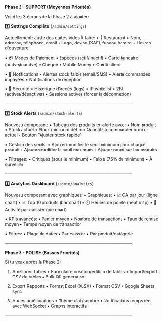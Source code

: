 **Phase 2 - SUPPORT (Moyennes Priorités)**

   Voici les 3 écrans de la Phase 2 à ajouter:

   **1️⃣ Settings Complète** (`/admin/settings`)

   Actuellement: Juste des cartes vides
   À faire:
   •  🏢 Restaurant
     •  Nom, adresse, téléphone, email
     •  Logo, devise (XAF), fuseau horaire
     •  Heures d'ouverture

   •  💳 Modes de Paiement
     •  Espèces (actif/inactif)
     •  Carte bancaire (active/inactive)
     •  Chèque
     •  Mobile Money
     •  Crédit client

   •  🔔 Notifications
     •  Alertes stock faible (email/SMS)
     •  Alerte commandes impayées
     •  Notifications de réception

   •  🔐 Sécurité
     •  Historique d'accès (logs)
     •  IP whitelist
     •  2FA (activer/désactiver)
     •  Sessions actives (forcer la déconnexion)

   ──────────────────────────────────────────

   **2️⃣ Stock Alerts** (`/admin/stock-alerts`)

   Nouveau composant:
   •  Tableau des produits en alerte avec:
     •  Nom produit
     •  Stock actuel
     •  Stock minimum défini
     •  Quantité à commander = min - actuel
     •  Bouton "Ajuster stock rapide"

   •  Gestion des seuils:
     •  Ajouter/modifier le seuil minimum pour chaque produit
     •  Ajouter/modifier le seuil maximum
     •  Ajouter notes sur les produits

   •  Filtrages:
     •  Critiques (sous le minimum)
     •  Faible (75% du minimum)
     •  À surveiller

   ──────────────────────────────────────────

   **3️⃣ Analytics Dashboard** (`/admin/analytics`)

   Nouveau composant avec graphiques:
   •  Graphiques:
     •  📈 CA par jour (ligne chart)
     •  📊 Top 10 produits (bar chart)
     •  🕐 Heures de pointe (heat map)
     •  👥 Activité par caissier (pie chart)

   •  KPIs avancés:
     •  Panier moyen
     •  Nombre de transactions
     •  Taux de remise moyen
     •  Temps moyen de transaction

   •  Filtres:
     •  Plage de dates
     •  Par caissier
     •  Par produit/catégorie

   ──────────────────────────────────────────

   **Phase 3 - POLISH (Basses Priorités)**

   Si tu veux après la Phase 2:

   1. Améliorer Tables
     •  Formulaire création/édition de tables
     •  Import/export CSV de tables
     •  Bulk QR generation

   2. Export Rapports
     •  Format Excel (XLSX)
     •  Format CSV
     •  Google Sheets sync

   3. Autres améliorations
     •  Thème clair/sombre
     •  Notifications temps réel avec WebSocket
     •  Graphs interactifs

   ──────────────────────────────────────────